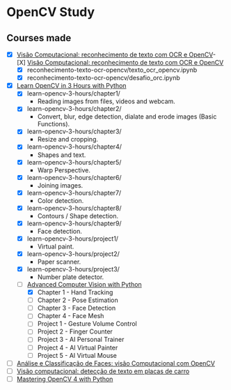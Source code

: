 # OpenCV Study 

## Courses made

- [X] [Visão Computacional: reconhecimento de texto com OCR e OpenCV](https://cursos.alura.com.br/course/visao-computacional-reconhecimento-texto-ocr-opencv)- [X] [Visão Computacional: reconhecimento de texto com OCR e OpenCV](https://cursos.alura.com.br/course/visao-computacional-reconhecimento-texto-ocr-opencv)
	- [X] reconhecimento-texto-ocr-opencv/texto_ocr_opencv.ipynb
	- [X] reconhecimento-texto-ocr-opencv/desafio_orc.ipynb
- [X] [Learn OpenCV in 3 Hours with Python](https://www.youtube.com/watch?v=WQeoO7MI0Bs)
  - [X] learn-opencv-3-hours/chapter1/
    - Reading images from files,
      videos and webcam.
  - [X] learn-opencv-3-hours/chapter2/
    - Convert, blur,
      edge detection, dialate
      and erode images (Basic Functions).
  - [X] learn-opencv-3-hours/chapter3/
    - Resize and cropping.
  - [X] learn-opencv-3-hours/chapter4/
    - Shapes and text.
  - [X] learn-opencv-3-hours/chapter5/
    - Warp Perspective.
  - [X] learn-opencv-3-hours/chapter6/
    - Joining images.
  - [X] learn-opencv-3-hours/chapter7/
    - Color detection.
  - [X] learn-opencv-3-hours/chapter8/
    - Contours / Shape detection.
  - [X] learn-opencv-3-hours/chapter9/
    - Face detection.
  - [X] learn-opencv-3-hours/project1/
    - Virtual paint.
  - [X] learn-opencv-3-hours/project2/
    - Paper scanner.
  - [X] learn-opencv-3-hours/project3/
    - Number plate detector.
  - [ ] [Advanced Computer Vision with Python](https://www.youtube.com/watch?v=01sAkU_NvOY)
    - [X] Chapter 1 - Hand Tracking
    - [ ] Chapter 2 - Pose Estimation
    - [ ] Chapter 3 - Face Detection
    - [ ] Chapter 4 - Face Mesh
    - [ ] Project 1 - Gesture Volume Control
    - [ ] Project 2 - Finger Counter
    - [ ] Project 3 - AI Personal Trainer
    - [ ] Project 4 - AI Virtual Painter
    - [ ] Project 5 - AI Virtual Mouse
- [ ] [Análise e Classificação de Faces: visão Computacional com OpenCV](https://cursos.alura.com.br/course/analise-classificacao-faces-visao-computacional-opencv)
- [ ] [Visão computacional: detecção de texto em placas de carro](https://cursos.alura.com.br/course/visao-computacional-deteccao-texto-placas-carro)
- [ ] [Mastering OpenCV 4 with Python](https://www.packtpub.com/product/mastering-opencv-4-with-python)
